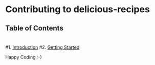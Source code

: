 # Contributing to delicious-recipes
 ## Table of Contents
 #
 #1. [Introduction](#introduction)
 #2. [Getting Started](#getting-started)

Happy Coding :-)

